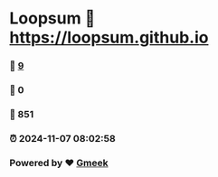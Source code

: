 # Loopsum :link: https://loopsum.github.io 
### :page_facing_up: [9](https://loopsum.github.io/tag.html) 
### :speech_balloon: 0 
### :hibiscus: 851 
### :alarm_clock: 2024-11-07 08:02:58 
### Powered by :heart: [Gmeek](https://github.com/Meekdai/Gmeek)
